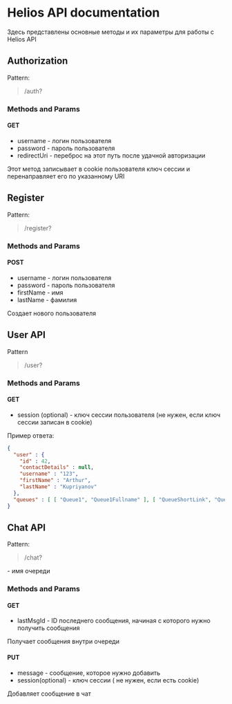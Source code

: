 # Helios API documentation

Здесь представлены основные методы и их параметры для работы с Helios API

## Authorization
Pattern:
> /auth?

### Methods and Params
#### GET
* username - логин пользователя
* password - пароль пользователя
* redirectUri - переброс на этот путь после удачной авторизации

Этот метод записывает в cookie пользователя ключ сессии и перенаправляет его по указанному URI

## Register
Pattern:
> /register?

### Methods and Params
#### POST
* username - логин пользователя
* password - пароль пользователя
* firstName - имя
* lastName - фамилия

Создает нового пользователя

## User API
Pattern
> /user?

### Methods and Params
#### GET
* session (optional) - ключ сессии пользователя (не нужен, если ключ сессии записан в cookie)

Пример ответа:
```json
{
  "user" : {
    "id" : 42,
    "contactDetails" : null,
    "username" : "123",
    "firstName" : "Arthur",
    "lastName" : "Kupriyanov"
  },
  "queues" : [ [ "Queue1", "Queue1Fullname" ], [ "QueueShortLink", "QueueFullnameForSidebar" ], [ "dop758", "Доп к Николаеву" ] ]
}
```
## Chat API
Pattern:
> /chat?<queue-name>

<queue-name> - имя очереди

### Methods and Params
#### GET
* lastMsgId - ID последнего сообщения, начиная с которого нужно получить сообщения

Получает сообщения внутри очереди

#### PUT
* message - сообщение, которое нужно добавить
* session(optional) - ключ сессии ( не нужен, если есть cookie)

Добавляет сообщение в чат



